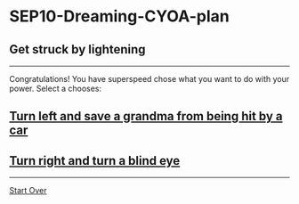 # SEP10-Dreaming-CYOA-plan
## Get struck by lightening
---
Congratulations! You have superspeed chose what you want to do with your power.
Select a chooses:
## [Turn left and save a grandma from being hit by a car](turn-left.md)
## [Turn right and turn a blind eye](turn-right.md)
---
[Start Over](../home.md)


